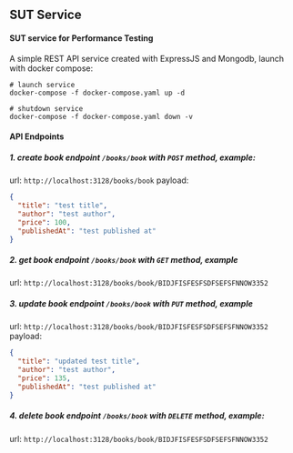 SUT Service
--

#### SUT service for Performance Testing
A simple REST API service created with ExpressJS and Mongodb, launch with docker compose:
```shell
# launch service
docker-compose -f docker-compose.yaml up -d

# shutdown service
docker-compose -f docker-compose.yaml down -v
```

#### API Endpoints

##### 1. create book endpoint `/books/book` with `POST` method, example:
url: `http://localhost:3128/books/book`
payload:
```json
{
  "title": "test title",
  "author": "test author",
  "price": 100,
  "publishedAt": "test published at"
}
```

##### 2. get book endpoint `/books/book` with `GET` method, example
url: `http://localhost:3128/books/book/BIDJFISFESFSDFSEFSFNNOW3352`

##### 3. update book endpoint `/books/book` with `PUT` method, example
url: `http://localhost:3128/books/book/BIDJFISFESFSDFSEFSFNNOW3352`
payload:
```json
{
  "title": "updated test title",
  "author": "test author",
  "price": 135,
  "publishedAt": "test published at"
}
```

##### 4. delete book endpoint `/books/book` with `DELETE` method, example:
url: `http://localhost:3128/books/book/BIDJFISFESFSDFSEFSFNNOW3352`
